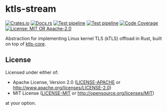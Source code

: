 # ktls-stream

[![Crates.io](https://img.shields.io/crates/v/ktls-stream)](https://crates.io/crates/ktls-stream)
[![Docs.rs](https://docs.rs/ktls-stream/badge.svg)](https://docs.rs/ktls-stream)
[![Test pipeline](https://github.com/hanyu-dev/ktls/actions/workflows/ci.yml/badge.svg)](https://github.com/hanyu-dev/ktls/actions/workflows/ci.yml?query=branch%3Amain)
[![Test pipeline](https://github.com/hanyu-dev/ktls/actions/workflows/kernel-compatibility-test.yml/badge.svg)](https://github.com/hanyu-dev/ktls/actions/workflows/kernel-compatibility-test.yml?query=branch%3Amain)
[![Code Coverage](https://codecov.io/github/hanyu-dev/ktls/graph/badge.svg?token=vwYtOhk2cV)](https://codecov.io/github/hanyu-dev/ktls)
[![License: MIT OR Apache-2.0](https://img.shields.io/badge/license-MIT%20OR%20Apache--2.0-blue.svg)](LICENSE-MIT)

Abstraction for implementing Linux kernel TLS (kTLS) offload in Rust, built on top of [ktls-core](../ktls-core/README.md).

## License

Licensed under either of:

- Apache License, Version 2.0 ([LICENSE-APACHE](LICENSE-APACHE) or <http://www.apache.org/licenses/LICENSE-2.0>)
- MIT License ([LICENSE-MIT](LICENSE-MIT) or <http://opensource.org/licenses/MIT>)

at your option.
